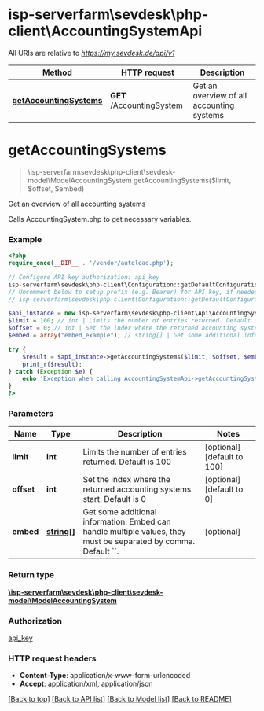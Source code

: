# isp-serverfarm\sevdesk\php-client\AccountingSystemApi

All URIs are relative to *https://my.sevdesk.de/api/v1*

Method | HTTP request | Description
------------- | ------------- | -------------
[**getAccountingSystems**](AccountingSystemApi.md#getAccountingSystems) | **GET** /AccountingSystem | Get an overview of all accounting systems


# **getAccountingSystems**
> \isp-serverfarm\sevdesk\php-client\sevdesk-model\ModelAccountingSystem getAccountingSystems($limit, $offset, $embed)

Get an overview of all accounting systems

Calls AccountingSystem.php to get necessary variables.

### Example
```php
<?php
require_once(__DIR__ . '/vendor/autoload.php');

// Configure API key authorization: api_key
isp-serverfarm\sevdesk\php-client\Configuration::getDefaultConfiguration()->setApiKey('token', 'YOUR_API_KEY');
// Uncomment below to setup prefix (e.g. Bearer) for API key, if needed
// isp-serverfarm\sevdesk\php-client\Configuration::getDefaultConfiguration()->setApiKeyPrefix('token', 'Bearer');

$api_instance = new isp-serverfarm\sevdesk\php-client\Api\AccountingSystemApi();
$limit = 100; // int | Limits the number of entries returned. Default is 100
$offset = 0; // int | Set the index where the returned accounting systems start. Default is 0
$embed = array("embed_example"); // string[] | Get some additional information. Embed can handle multiple values, they must be separated by comma. Default ``.

try {
    $result = $api_instance->getAccountingSystems($limit, $offset, $embed);
    print_r($result);
} catch (Exception $e) {
    echo 'Exception when calling AccountingSystemApi->getAccountingSystems: ', $e->getMessage(), PHP_EOL;
}
?>
```

### Parameters

Name | Type | Description  | Notes
------------- | ------------- | ------------- | -------------
 **limit** | **int**| Limits the number of entries returned. Default is 100 | [optional] [default to 100]
 **offset** | **int**| Set the index where the returned accounting systems start. Default is 0 | [optional] [default to 0]
 **embed** | [**string[]**](../Model/string.md)| Get some additional information. Embed can handle multiple values, they must be separated by comma. Default &#x60;&#x60;. | [optional]

### Return type

[**\isp-serverfarm\sevdesk\php-client\sevdesk-model\ModelAccountingSystem**](../Model/ModelAccountingSystem.md)

### Authorization

[api_key](../../README.md#api_key)

### HTTP request headers

 - **Content-Type**: application/x-www-form-urlencoded
 - **Accept**: application/xml, application/json

[[Back to top]](#) [[Back to API list]](../../README.md#documentation-for-api-endpoints) [[Back to Model list]](../../README.md#documentation-for-models) [[Back to README]](../../README.md)

